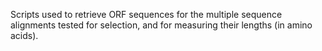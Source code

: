 Scripts used to retrieve ORF sequences for the multiple sequence alignments tested for selection, and for measuring their lengths (in amino acids).

